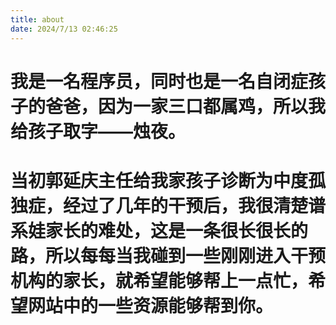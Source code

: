 ```yaml
---
title: about
date: 2024/7/13 02:46:25
---
```


<!-- 这里写关于页的正文，支持 Markdown, HTML -->

# 我是一名程序员，同时也是一名自闭症孩子的爸爸，因为一家三口都属鸡，所以我给孩子取字——烛夜。

# 当初郭延庆主任给我家孩子诊断为中度孤独症，经过了几年的干预后，我很清楚谱系娃家长的难处，这是一条很长很长的路，所以每每当我碰到一些刚刚进入干预机构的家长，就希望能够帮上一点忙，希望网站中的一些资源能够帮到你。

